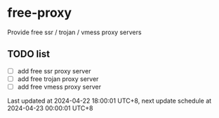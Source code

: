 
# free-proxy
Provide free ssr / trojan / vmess proxy servers


## TODO list
- [ ] add free ssr proxy server
- [ ] add free trojan proxy server
- [ ] add free vmess proxy server

Last updated at 2024-04-22 18:00:01 UTC+8, next update schedule at 2024-04-23 00:00:01 UTC+8

